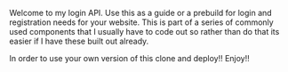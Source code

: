 Welcome to my login API. Use this as a guide or a prebuild for login and registration needs for your website.
This is part of a series of commonly used components that I usually have to code out so rather than do that
its easier if I have these built out already.

In order to use your own version of this clone and deploy!!
Enjoy!!
